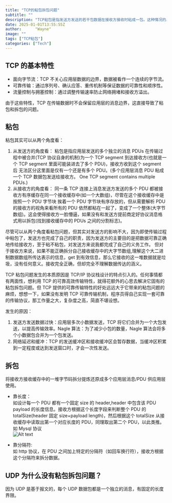 ```yaml
---
title: "TCP的粘包拆包问题"
subtitle: ""
description: "TCP粘包是指发送方发送的若干包数据在接收方接收时粘成一包。这种情况的出现，会导致数据接收解析的混乱，使得应用层难以正确解析数据。"
date: 2025-01-01T13:55:55Z
author:      "Wayne"
image: ""
tags: ["TCP粘包"]
categories: ["Tech"]
---
```


## TCP 的基本特性

- 面向字节流：TCP 不关心应用层数据的边界，数据被看作一个连续的字节流。
- 可靠传输：通过序列号、确认应答、重传机制等保证数据的可靠性和顺序性。
- 流量控制与拥塞控制：通过调整传输速率防止网络拥堵和接收方溢出。

由于这些特性，TCP 在传输数据时不会保留应用层的消息边界，这直接导致了粘包和拆包的问题。

## 粘包

粘包其实可以从两个角度看：

1. 从发送方的角度看：
   粘包是指应用层发送的多个独立的消息 PDUs 在传输过程中被合并(TCP 协议自身的机制)为一个 TCP segment 到达接收方(也就是一个 TCP segment 里面可能装进去了多个 PDU)，接收方收到这个 segment 后 无法区分这里面是仅有一个还是有多个 PDU。(多个应用层消息 PDU 粘成一个 TCP 数据包发送给接收方。 One TCP segment contains multiple PDUs.)
2. 从接收方的角度看：
   同一条 TCP 连接上消息发送方发送的多个 PDU 都被接收方有序缓存在同一个接收缓存中(如一个大数组)，尽管在这个接收缓存中是按照一个 PDU 字节块 挨着一个 PDU 字节块有序存放的，但从需要解析 PDU 的接收方的视角来看所有的 PDU 依然都粘在一起了，变成了一个整体(大字节数组)。这会使得接收方一脸懵逼，如果没有和发送方提前商定好协议消息格式用以拆包(找到接收缓存中的 PDUs 之间的分割标志)。

尽管可以从两个角度看粘包问题，但其实对发送方的影响不大，因为即使传输过程中粘包了，发送方也完成了自己的职责，因为发送方的主要目的是把数据可靠正确地传给接收方，至于粘不粘包，对发送方来说我都完成了自己的义务工作。 
但对于接收方来说，如果不能正确拆分自己接收缓存中的大字节数组,理解这个大二进制数据数组所传达表示的信息，get 到有效信息，那么它接收的这一堆数据就是垃圾，没有任何意义。接收完全正确，但却完全不理解数据传达的涵义。

TCP 粘包问题发生的本质原因是 TCP/IP 协议栈设计的特点引入的。任何事情都有两面性，想利用 TCP 的可靠高效传输特性，就得花额外的心思去解决它固有的粘包拆包问题。但 TCP 提供的可靠传输特性的好处远远大于它带来的粘包问题的麻烦，想想一下，如果没有发明 TCP 可靠传输机制，程序员得自己实现一套可靠的传输协议，那工作量之大，复杂度之高，简直不堪设想。

发生的原因：

1. 发送方发送数据过快：应用层多次小数据发送，TCP 将它们合并为一个大包发送，以提高传输效率。Nagle 算法：为了减少小包的数量，Nagle 算法会将多个小数据包合并为一个包发送。
2. 网络延迟和缓冲：TCP 的发送缓冲区和接收缓冲区会暂存数据，当缓冲区积累到一定程度或达到发送窗口时，才会一次性发送。

## 拆包

将接收方接收缓存中的一堆字节码拆分提炼还原成多个应用层消息/PDU 供应用层使用。

- 靠长度：  
  如设计每一个 PDU 都有一个固定 size 的 header,header 中包含该 PDU payload 的长度信息。接收方根据这个长度字段来判断整个 PDU 的 totalSize(header 固定 size+payload length)，然后根据这个 totalSize 从接收缓存中读取出第一个对应长度的 PDU，同理取出第二个 PDU，以此类推。如 Mysql 协议  
   ![Alt text](/img/mysql-protocol.png)

- 靠分隔符:  
  如 http 协议，在 PDU 之间加上特定的分隔符（如回车换行符），接收方根据这个分隔符来拆分数据。

## UDP 为什么没有粘包拆包问题？

因为 UDP 是基于报文的，每个 UDP 数据包都是一个独立的消息，有固定的长度界限。
